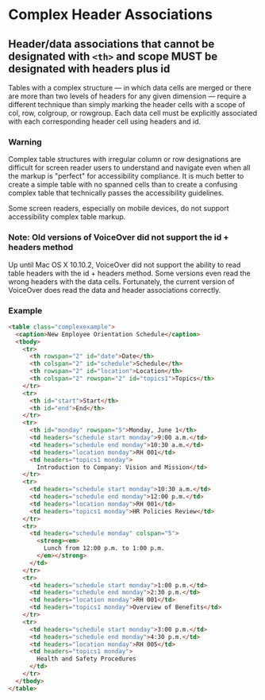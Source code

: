 # Complex Header Associations

## Header/data associations that cannot be designated with `<th>` and scope MUST be designated with headers plus id

Tables with a complex structure — in which data cells are merged or there are more than two levels of headers for any given dimension — require a different technique than simply marking the header cells with a scope of col, row, colgroup, or rowgroup. Each data cell must be explicitly associated with each corresponding header cell using headers and id.

### Warning

Complex table structures with irregular column or row designations are difficult for screen reader users to understand and navigate even when all the markup is "perfect" for accessibility compliance. It is much better to create a simple table with no spanned cells than to create a confusing complex table that technically passes the accessibility guidelines.

Some screen readers, especially on mobile devices, do not support accessibility complex table markup. 

### Note: Old versions of VoiceOver did not support the id + headers method

Up until Mac OS X 10.10.2, VoiceOver did not support the ability to read table headers with the id + headers method. Some versions even read the wrong headers with the data cells. Fortunately, the current version of VoiceOver does read the data and header associations correctly.

### Example

```html
<table class="complexexample">
  <caption>New Employee Orientation Schedule</caption>
  <tbody>
    <tr>
      <th rowspan="2" id="date">Date</th>
      <th colspan="2" id="schedule">Schedule</th>
      <th rowspan="2" id="location">Location</th>
      <th colspan="2" rowspan="2" id="topics1">Topics</th>
    </tr>
    <tr>
      <th id="start">Start</th>
      <th id="end">End</th>
    </tr>
    <tr>
      <th id="monday" rowspan="5">Monday, June 1</th>
      <td headers="schedule start monday">9:00 a.m.</td>
      <td headers="schedule end monday">10:30 a.m.</td>
      <td headers="location monday">RH 001</td>
      <td headers="topics1 monday">
        Introduction to Company: Vision and Mission</td>
    </tr>
    <tr>
      <td headers="schedule start monday">10:30 a.m.</td>
      <td headers="schedule end monday">12:00 p.m.</td>
      <td headers="location monday">RH 001</td>
      <td headers="topics1 monday">HR Policies Review</td>
    </tr>
    <tr>
      <td headers="schedule monday" colspan="5">
        <strong><em>
          Lunch from 12:00 p.m. to 1:00 p.m.
        </em></strong>
      </td>
    </tr>
    <tr>
      <td headers="schedule start monday">1:00 p.m.</td> 
      <td headers="schedule end monday">2:30 p.m.</td>
      <td headers="location monday">RH 001</td>
      <td headers="topics1 monday">Overview of Benefits</td>
    </tr>
    <tr>
      <td headers="schedule start monday">3:00 p.m.</td>
      <td headers="schedule end monday">4:30 p.m.</td>
      <td headers="location monday">RH 005</td>
      <td headers="topics1 monday">
        Health and Safety Procedures
      </td>
    </tr>
  </tbody>
</table>
```